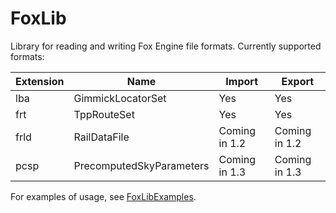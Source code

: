 # FoxLib
Library for reading and writing Fox Engine file formats. Currently supported formats:

| Extension | Name                          | Import         | Export        |
|-----------|-------------------------------|----------------|---------------|
| lba       | GimmickLocatorSet             | Yes            | Yes           |
| frt       | TppRouteSet                   | Yes            | Yes           |
| frld      | RailDataFile                  | Coming in 1.2  | Coming in 1.2 |
| pcsp      | PrecomputedSkyParameters      | Coming in 1.3  | Coming in 1.3 |

For examples of usage, see [FoxLibExamples](https://github.com/youarebritish/FoxLibExamples).
